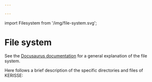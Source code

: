 ```yaml
---

---
```

import Filesystem from '/img/file-system.svg';

# File system

See the [Docusaurus documentation](https://docusaurus.io) for a general explanation of the file system.

Here follows a brief description of the specific directories and files of KERISSE:

<Filesystem />